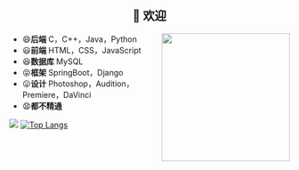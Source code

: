 <h2 align="center">👋 欢迎</h2>


<img align='right' src="https://cdn.jsdelivr.net/gh/eternidad33/picbed/img/883711.jpg" width="230">

- 😄**后端** C，C++，Java，Python
- 😃**前端** HTML，CSS，JavaScript
- 😆**数据库** MySQL
- 😝**框架** SpringBoot，Django
- 😛**设计** Photoshop，Audition，Premiere，DaVinci
- 😧**都不精通** 


![](https://github-readme-stats.vercel.app/api?username=xming521)
[![Top Langs](https://github-readme-stats.vercel.app/api/top-langs/?username=xming521&layout=compact)](https://github.com/anuraghazra/github-readme-stats)

